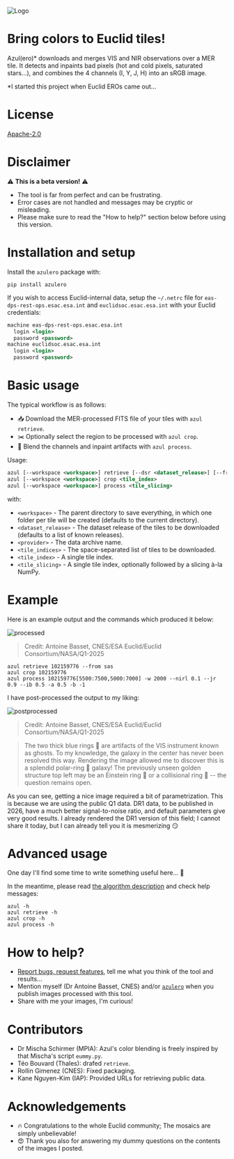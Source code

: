 ![Logo](https://raw.githubusercontent.com/kabasset/azulero/v0.1.0/azul.png)

# Bring colors to Euclid tiles!

Azul(ero)* downloads and merges VIS and NIR observations over a MER tile.
It detects and inpaints bad pixels (hot and cold pixels, saturated stars...), and combines the 4 channels (I, Y, J, H) into an sRGB image.

*I started this project when Euclid EROs came out...

# License

[Apache-2.0](https://raw.githubusercontent.com/kabasset/azulero/refs/tags/v0.1.0/LICENSE)

# Disclaimer

⚠️ **This is a beta version!** ⚠️

* The tool is far from perfect and can be frustrating.
* Error cases are not handled and messages may be cryptic or misleading.
* Please make sure to read the "How to help?" section below before using this version.

# Installation and setup

Install the `azulero` package with:

```
pip install azulero
```

If you wish to access Euclid-internal data, setup the `~/.netrc` file for `eas-dps-rest-ops.esac.esa.int` and `euclidsoc.esac.esa.int` with your Euclid credentials:

```xml
machine eas-dps-rest-ops.esac.esa.int
  login <login>
  password <password>
machine euclidsoc.esac.esa.int
  login <login>
  password <password>
```

# Basic usage

The typical workflow is as follows:

* 📥 Download the MER-processed FITS file of your tiles with `azul retrieve`.
* ✂️ Optionally select the region to be processed with `azul crop`.
* 🌟 Blend the channels and inpaint artifacts with `azul process`.

Usage:

```xml
azul [--workspace <workspace>] retrieve [--dsr <dataset_release>] [--from <provider>] <tile_indices>
azul [--workspace <workspace>] crop <tile_index>
azul [--workspace <workspace>] process <tile_slicing>
```

with:

* `<workspace>` - The parent directory to save everything, in which one folder per tile will be created (defaults to the current directory).
* `<dataset_release>` - The dataset release of the tiles to be downloaded (defaults to a list of known releases).
* `<provider>` - The data archive name.
* `<tile_indices>` - The space-separated list of tiles to be downloaded.
* `<tile_index>` - A single tile index.
* `<tile_slicing>` - A single tile index, optionally followed by a slicing à-la NumPy.

# Example

Here is an example output and the commands which produced it below:

![processed](https://raw.githubusercontent.com/kabasset/azulero/develop/102159776.jpg)

> Credit: Antoine Basset, CNES/ESA Euclid/Euclid Consortium/NASA/Q1-2025

```
azul retrieve 102159776 --from sas
azul crop 102159776
azul process 102159776[5500:7500,5000:7000] -w 2000 --nirl 0.1 --jr 0.9 --ib 0.5 -a 0.5 -b -1
```
I have post-processed the output to my liking:

![postprocessed](https://raw.githubusercontent.com/kabasset/azulero/develop/102159776_post.jpg)

> Credit: Antoine Basset, CNES/ESA Euclid/Euclid Consortium/NASA/Q1-2025

> The two thick blue rings 💍 are artifacts of the VIS instrument known as ghosts.
> To my knowledge, the galaxy in the center has never been resolved this way.
> Rendering the image allowed me to discover this is a splendid polar-ring 💍 galaxy!
> The previously unseen golden structure top left may be an Einstein ring 💍 or a collisional ring 💍 -- the question remains open. 

As you can see, getting a nice image required a bit of parametrization.
This is because we are using the public Q1 data.
DR1 data, to be published in 2026, have a much better signal-to-noise ratio, and default parameters give very good results.
I already rendered the DR1 version of this field; I cannot share it today, but I can already tell you it is mesmerizing 😏

# Advanced usage

One day I'll find some time to write something useful here... 🤔

In the meantime, please read [the algorithm description](algo.md) and check help messages:

```
azul -h
azul retrieve -h
azul crop -h
azul process -h
```

# How to help?

* [Report bugs, request features](https://github.com/kabasset/azulero/issues), tell me what you think of the tool and results...
* Mention myself (Dr Antoine Basset, CNES) and/or [`azulero`](https://pypi.org/project/azulero/) when you publish images processed with this tool.
* Share with me your images, I'm curious!

# Contributors

* Dr Mischa Schirmer (MPIA): Azul's color blending is freely inspired by that Mischa's script `eummy.py`.
* Téo Bouvard (Thales): drafed `retrieve`.
* Rollin Gimenez (CNES): Fixed packaging.
* Kane Nguyen-Kim (IAP): Provided URLs for retrieving public data.

# Acknowledgements

* 🔥 Congratulations to the whole Euclid community; The mosaics are simply unbelievable!
* 😍 Thank you also for answering my dummy questions on the contents of the images I posted.
